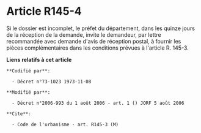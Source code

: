 # Article R145-4

Si le dossier est incomplet, le préfet du département, dans les quinze jours de la réception de la demande, invite le
demandeur, par lettre recommandée avec demande d'avis de réception postal, à fournir les pièces complémentaires dans les
conditions prévues à l'article R. 145-3.

**Liens relatifs à cet article**

	**Codifié par**:

	  - Décret n°73-1023 1973-11-08

	**Modifié par**:

	  - Décret n°2006-993 du 1 août 2006 - art. 1 () JORF 5 août 2006

	**Cite**:

	  - Code de l'urbanisme - art. R145-3 (M)
